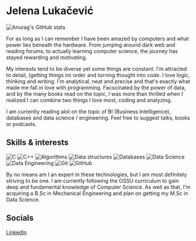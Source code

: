 # Jelena Lukačević
![Anurag's GitHub stats](https://github-readme-stats.vercel.app/api?username=jelavk&show_icons=true&theme=cobalt)

<p> For as long as I can remember I have been amazed by computers and what power lies beneath the hardware.
From jumping around dark web and reading forums, to actually learning computer science, the journey has 
stayed rewarding and motivating. 
 
My interests tend to be diverse yet some things are constant. I'm attracted to detail, (getting things in)
order and turning thought into code. I love logic, thinking and writing. I'm analytical, neat and precise
and that's exactly what made me fall in love with programming. 
Facscinated by the power of data, and by the many books read on the topic, I was more than thrilled
when I realized I can combine two things I love most, coding and analyzing.  

I am currently reading alot on the topic of BI (Business Intelligence), databases and data science / engineering.
Feel free to suggest talks, books or podcasts.</p>


## Skills & interests
![C](https://img.shields.io/badge/c-%2300599C.svg?style=for-the-badge&logo=c&logoColor=white)
![C++](https://img.shields.io/badge/c++-%2300599C.svg?style=for-the-badge&logo=c%2B%2B&logoColor=white)
![Algorithms](https://img.shields.io/badge/Algorithms-003545?style=for-the-badge&&logoColor=white)
![Data structures](https://img.shields.io/badge/Data_Structures-%2300C4CC.svg?style=for-the-badge&logoColor=white)
![Databases](https://img.shields.io/badge/Databases-F37440?style=for-the-badge&logoColor=white)
![Data Science](https://img.shields.io/badge/Data_Science-%2300f.svg?style=for-the-badge&logoColor=white)
![Data Engineering](https://img.shields.io/badge/Data_Engineering-470137?style=for-the-badge&logoColor=#FF61F6)
![Git](https://img.shields.io/badge/git-%23F05033.svg?style=for-the-badge&logo=git&logoColor=white)
![GitHub](https://img.shields.io/badge/github-%23121011.svg?style=for-the-badge&logo=github&logoColor=white)


<p>By no means am I an expert in these technologies, but I am most definitely striving to be one. I am 
currently following the OSSU curriculum to gain deep and fundamental knowledge of Computer Science. As well
as that, I'm acquiring a B.Sc in Mechanical Engineering and plan on getting my M.Sc in Data Science.</p>


## Socials
[LinkedIn](https://www.linkedin.com/in/jelena-luka%C4%8Devi%C4%87-909144243/)

